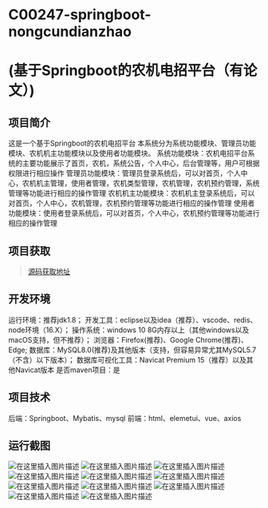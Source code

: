 # C00247-springboot-nongcundianzhao
# (基于Springboot的农机电招平台（有论文）)

## 项目简介
这是一个基于Springboot的农机电招平台
本系统分为系统功能模块、管理员功能模块、农机机主功能模块以及使用者功能模块。
系统功能模块：农机电招平台系统的主要功能展示了首页，农机，系统公告，个人中心，后台管理等，用户可根据权限进行相应操作
管理员功能模块：管理员登录系统后，可以对首页，个人中心，农机机主管理，使用者管理，农机类型管理，农机管理，农机预约管理，系统管理等功能进行相应的操作管理
农机机主功能模块：农机机主登录系统后，可以对首页，个人中心，农机管理，农机预约管理等功能进行相应的操作管理
使用者功能模块：使用者登录系统后，可以对首页，个人中心，农机预约管理等功能进行相应的操作管理




## 项目获取
> [源码获取地址](http://www.manoncode.cn/details?id=247)

 
## 开发环境

运行环境：推荐jdk1.8；
开发工具：eclipse以及idea（推荐）、vscode、redis、node环境（16.X）；
操作系统：windows 10 8G内存以上（其他windows以及macOS支持，但不推荐）；
浏览器：Firefox(推荐)、Google Chrome(推荐)、Edge;
数据库：MySQL8.0(推荐)及其他版本（支持，但容易异常尤其MySQL5.7（不含）以下版本）；
数据库可视化工具：Navicat Premium 15（推荐）以及其他Navicat版本
是否maven项目：是

## 项目技术
 
后端：Springboot、Mybatis、mysql
前端：html、elemetui、vue、axios

## 运行截图
![在这里插入图片描述](https://img-blog.csdnimg.cn/direct/19eb988bbb384854906ed9bd598d4953.png#pic_center)
![在这里插入图片描述](https://img-blog.csdnimg.cn/direct/72114460f9be4dcb882acb6b62239c2f.png#pic_center)
![在这里插入图片描述](https://img-blog.csdnimg.cn/direct/7a075da0ffc94afdb4122ea740451662.png#pic_center)
![在这里插入图片描述](https://img-blog.csdnimg.cn/direct/6e695fccf312478a965316d158ab1e34.png#pic_center)
![在这里插入图片描述](https://img-blog.csdnimg.cn/direct/b2b117a5e0e44625b63269428ddbd7a4.png#pic_center)
![在这里插入图片描述](https://img-blog.csdnimg.cn/direct/0c801a70196e4985b79931295f621e47.png#pic_center)
![在这里插入图片描述](https://img-blog.csdnimg.cn/direct/6fc7ec4053e9482c9cb7d97bcdceea7d.png#pic_center)
![在这里插入图片描述](https://img-blog.csdnimg.cn/direct/172cae96d68a4e0cb960823c74b458ac.png#pic_center)
![在这里插入图片描述](https://img-blog.csdnimg.cn/direct/683652fd54874a04aedc0d1f84da5cdb.png#pic_center)
![在这里插入图片描述](https://img-blog.csdnimg.cn/direct/9023d7e002ad496086b07f75daa36367.png#pic_center)
![在这里插入图片描述](https://img-blog.csdnimg.cn/direct/98f024a895964304994e703cac91adf4.png#pic_center)

